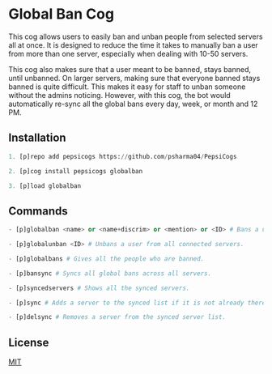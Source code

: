 # Global Ban Cog

This cog allows users to easily ban and unban people from selected servers all at once. It is designed to reduce the time it takes to manually ban a user from more than one server, especially when dealing with 10-50 servers.

This cog also makes sure that a user meant to be banned, stays banned, until unbanned. On larger servers, making sure that everyone banned stays banned is quite difficult. This makes it easy for staff to unban someone without the admins noticing. However, with this cog, the bot would automatically re-sync all the global bans every day, week, or month and 12 PM.
## Installation

```python
1. [p]repo add pepsicogs https://github.com/psharma04/PepsiCogs

2. [p]cog install pepsicogs globalban

3. [p]load globalban
```

## Commands

```python
- [p]globalban <name> or <name+discrim> or <mention> or <ID> # Bans a user from all connected servers.

- [p]globalunban <ID> # Unbans a user from all connected servers.

- [p]globalbans # Gives all the people who are banned.

- [p]bansync # Syncs all global bans across all servers.

- [p]syncedservers # Shows all the synced servers.

- [p]sync # Adds a server to the synced list if it is not already there and re-syncs all the global bans.

- [p]delsync # Removes a server from the synced server list.
```

## License
[MIT](https://choosealicense.com/licenses/mit/)
